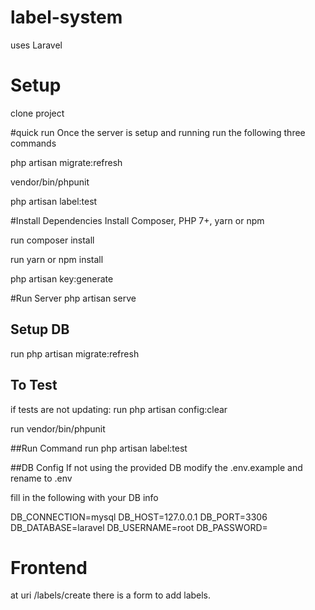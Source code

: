 # label-system

uses Laravel

# Setup

clone project

#quick run 
Once the server is setup and running run the following three commands

php artisan migrate:refresh

vendor/bin/phpunit

php artisan label:test

#Install Dependencies
Install Composer, PHP 7+, yarn or npm
 
run composer install

run yarn or npm install

php artisan key:generate

#Run Server
php artisan serve

## Setup DB
run php artisan migrate:refresh

## To Test
if tests are not updating: run php artisan config:clear 

run vendor/bin/phpunit

##Run Command
run php artisan label:test

##DB Config
If not using the provided DB 
modify the .env.example and rename to .env

fill in the following with your DB info

DB_CONNECTION=mysql
DB_HOST=127.0.0.1
DB_PORT=3306
DB_DATABASE=laravel
DB_USERNAME=root
DB_PASSWORD=

# Frontend
at uri /labels/create there is a form to add labels.
